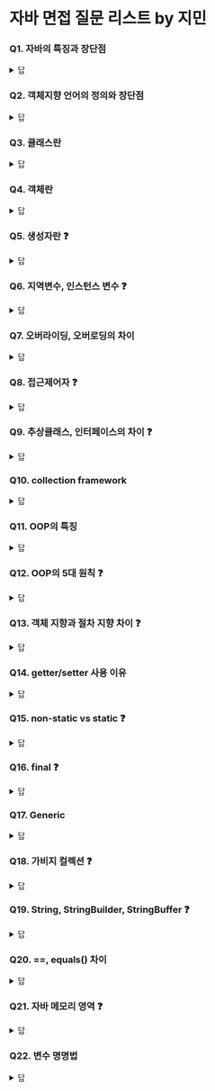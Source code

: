 # 자바 면접 질문 리스트 by 지민


### Q1. 자바의 특징과 장단점
<details>
  <summary>답</summary>
  <div>  
    <p>
	    자바는 이식성이 높고, 플랫폼에 종속적이지 않다는 특징을 가지고 있다. 또, 플랫폼에 종속적이지 않기 때문에 웹/모바일/임베디드 등 다양한 분야에 활용될 수 있다.
      <hr>
      장점은 이식성이 높고 JVM으로 실행되기 때문에 플랫폼 종속적이지 않은 점이며, 단점은 JVM으로 실행되기 때문에 실행 속도가 느리다는 점이다.      
	  </p>
  </div>
</details>
    
### Q2. 객체지향 언어의 정의와 장단점
<details>
  <summary>답</summary>
  <div>  
    <p>
	실제 세계의 객체의 상태와 기능을 구체화하고, 그 객체 사이의 상호작용을 통해 프로그램이 실행되도록 작성하는 언어
      <hr>
      재사용성이 높고, 유지보수성이 좋다는 장점이 있다. 절차지향언어와 비교했을 때 속도가 느리다는 단점이 있다.
	  </p>
  </div>
</details>
   
### Q3. 클래스란
<details>
  <summary>답</summary>
  <div>  
    <p>
      실제 세계에 존재하는 객체의 특성을 정의한 것으로, 객체의 설계도나 틀을 의미한다.
	  </p>
  </div>
</details>
   
### Q4. 객체란
<details>
  <summary>답</summary>
  <div>  
    <p>
      실제 세계에 존재하는 것들이다. TV, 컴퓨터, 책, 건물, 사람 등을 모두 객체라고 할 수 있다.<br>
      +프로그램에서의 객체는 클래스로 만들어낸 실체로, 인스턴스라고도 한다.
	  </p>
  </div>
</details>
   
### Q5. 생성자란 ❓
<details>
  <summary>답</summary>
  <div>  
    <p>
      객체를 생성하기 위한 초기화 함수<br>
      +클래스 명과 이름이 동일
	  </p>
  </div>
</details>
   
### Q6. 지역변수, 인스턴스 변수 ❓
<details>
  <summary>답</summary>
  <div>  
    <p>
      지역 변수는 블록 내에서 선언된 변수로, 블록 내부에서만 유효하다.<br>
	+<br>
	    블록은 { }로 만들어지는 영역
	    <hr>
	  인스턴스 변수는 클래스 내부에 선언된 변수. 인스턴스가 생성될 때 메모리가 할당됨.<br>
	  클래스 변수는 클래슨 내부에 static으로 선언된 변수로, 모든 인스턴스가 통된 값을 공유함. 클래스가 메모리에 올라갈 때 메모리가 할당됨.<br>
	  또, 클래스가 로딩될 때 생성되어 종료될 때까지(메모리에 한 번만 올라감) 유지된다.
	  </p>
  </div>
</details>
   
### Q7. 오버라이딩, 오버로딩의 차이
<details>
  <summary>답</summary>
  <div>  
    <p>
      오버라이딩은 상속 관계에서 부모의 메소드를 자식의 특성에 맞게 재정의 하는 것이다.<br>
      메소드의 이름, 리턴 타입, 매개변수 {개수, 타입, 순서}가 일치해야 하며,
      부모 메소드보다 접근 지정자는 크거나 같아야 하고, 부모보다 큰 예외는 처리할 수 없다.
      <hr>
      오버로딩은 이름이 같은 메소드를 서로 다르게 동작하도록 여러 개 정의하는 것이다.<br>
      메소드의 이름이 같고, 매개변수가 다르면 된다. 단, 매개변수가 같고 리턴타입이 다른 경우는 오버로딩이 되지 않는다.
	  </p>
  </div>
</details>
   
### Q8. 접근제어자 ❓
<details>
  <summary>답</summary>
  <div>  
    <p>
      <h4> private </h4>
      private는 선언된 클래스 내부에서만 접근할 수 있다.<br>
      클래스 선언 시 사용 불가/생성자, 멤버 선언 시 사용가능
      <hr>
      <h4> protected </h4>
      protected는 선언된 클래스, 선언된 패키지 내 다른 클래스에서도 접근할 수 있다. 타 패키지이더라도, 상속받은 자식 클래스라면 접근할 수 있다.<br>
	클래스 선언 시 사용 불가/생성자, 멤버 선언 시 사용가능
      <hr>
      <h4> default </h4>
      default는 선언된 클래스, 선언된 패키지 내 다른 클래스에서도 접근할 수 있다.<br>
	  생성자, 멤버 선언 시 사용가능
      <hr>
      <h4> public </h4>
      public은 접근 제한 없이 모든 곳에서 접근할 수 있다.<br>
	  생성자, 멤버 선언 시 사용가능
	  </p>
  </div>
</details>
   
### Q9. 추상클래스, 인터페이스의 차이 ❓
<details>
  <summary>답</summary>
  <div>  
    <p>
      추상클래스는 멤버 변수와 멤버 함수가 모두 선언만 되고 구현되지 않은 클래스이다. abstract 키워드를 사용하며, 구현의 강제성을 위해 사용한다.<br>
	    +
	    추상 클래스를 상속받아 기능을 이용하고, 확장시키기 위해 사용하며, 클래스이기 때문에 다중 상속 불가능
	    일반메서드와 추상 메서드를 동시에 선언할 수 있다.
	    생성자, 일반 변수 모두 선언 가능하고, 메서드의 부분적인 구현이 가능하다.
	    extends 키워드로 상속할 수 있다.
      <hr>
      인터페이스는 멤버 변수와 멤버 함수가 모두 선언만 되고 구현되지 않은 클래스이다. interface 키워드로 정의하며, 구현의 강제성을 위해 사용한다.<br>
      인터페이스를 상속받은 클래스의 경우, 선언된 모든 메소드를 오버라이딩하여 구현해야한다.
	  +
	  구현 객체의 같은 동작을 보장하기 위해 사용하며, 다중 상속이 가능하다.
	  인터페이스는 최고 수준의 추상화 단게로, 상수와 추상메서드만 선언가능하다.(생성자와 일반 변수 선언 불가능) 메서드의 선언만 가능
	  implements 키워드로 상속 가능하다.
	  </p>
  </div>
</details>
   
### Q10. collection framework
<details>
  <summary>답</summary>
  <div>  
    <p>
      List는 순서가 있는 데이터 집합으로, 데이터 중복이 허용된다. ArrayList, LinkedList등이 있다.
      <hr>
      Set은 순서가 없는 데이터 집합으로, 데이터 중복이 허용되지 않는다. HashSet, TreeSet등이 있다.
      <hr>
      Map은 Key와 Value로 이루어진 데이터 집합으로, Key값의 데이터 중복이 허용되지 않는다. HashMap, TreeMap 등이 있다.
	  </p>
  </div>
</details>

### Q11. OOP의 특징
<details>
  <summary>답</summary>
  <div>  
    <p>
      <h4> 추상화 </h4>
      추상화는 실제 객체들의 공통된 특성을 수집하여 정의하고 제거하는 과정이다. 클래스를 정의하는 것도 일종의 추상화 과정이다.
      <hr>
      <h4> 캡슐화 </h4>
	  <s>캡슐화는 외부에서 내부 데이터 구조를 알 수 없게 만드는 것이다. 캡슐처럼, 내부에 어떤 성분이 있는지, 내부 약의 색은 어떤 것인지 알 수 없게 한다.</s>
	  +캡슐화란 객체의 속성과 기능을 하나로 묶어, 실제 구현 내용 일부를 외부에 감추는 것(정보 은닉)이다.
      <hr>
      <h4> 정보은닉 </h4>
      캡슐화의 가장 중요한 장점으로, 외부에서 내부 데이터를 알수 없게 하는 것으로, 데이터를 보호하기 위한 것이다.
	  +다른 객체에게 자신의 정보를 숨기고 자신의 연산만을 통하여 접근을 허용하는 것이다.
      <hr>
      <h4> 상속 </h4>
      상속은 상위 클래스의 특성을 하위 클래스가 물려받아, 하위 클래스가 상위 클래스의 특성을 모두 가지고 있는 것이다. 이때 상위 클래스는 부모 클래스, 하위 클래스는 자식 클래스라고 한다.<br>
      extends 키워드를 사용하고, 자바는 단일상속만 지원한다......
      <hr>
      <h4> 다형성 </h4>
      다형성은 같은 이름의 메소드를 다른 기능으로 사용할 수 있게 하는 것으로, 오버라이딩과 오버로딩이 있다.<br>
	  </p>
  </div>
</details>

### Q12. OOP의 5대 원칙 ❓
<details>
  <summary>답</summary>
  <div>  
    <p>
		  <h4>SOLID</h4>
      <h4> 단일 책임 원칙(SRP, Single responsibility principle) </h4>
      모든 Class는 하나의 책임만 가지며, 그 책임은 완전히 캡슐화되어야 한다는 원칙이다.<br>
		  class는 하나의 기능만 가지며, 그 클래스가 제공하는 모든 서비스는 하나의 책임을 수행하는 데 집중되어야 한다.
      <hr>
      <h4> 개방/폐쇄 원칙(OCP, Open/Closed Principle) </h4>
	    클래스와 모듈 함수 등의 SW개체는 확장에 대해 열려있어야 하고, 수정에 대해 닫혀있어야 한다는 원칙이다.<br>
		  수정이 일어나더라도 기존 구성요소에서는 수정이 발생하지 않아야 하고, 쉽게 확장이 가능하며 재사용할 수 있어야 한다는 의미이다. 이때, 추상화와 다형성이 중요하다.
      <h4> 리스코프 치환 원칙(LSP, Liskov Substitutions Principle) </h4>
      상속에 대한 개념으로, 부모 클래스가 들어갈 자리에 자식 클래스를 넣어도 잘 구동되어야 한다는 원칙이다.
      <hr>
      <h4> 인터페이스 분리 원칙(ISP, Interface Segregation Principle) </h4>
      한 클래스는 사용하지 않는 인터페이스는 구현하지 말아야 한다.<br>
		  인터페이스들을 구체적이로 작은 단위로 분리하여 꼭 필요한 메서드들만 이용할 수 있게 해야 한다는 의미이다. 이를 통해 시스템의 내부 의존성을 낮출 수 있다.<br>
		  예) 클래스 생성 시 node, run() 함수를 입력으로 넣는 경우 >> run()함수가 필요할 때도 있고, 필요하지 않을 때도 있을 것. 필요하지 않은데 run()함수를 받아 사용해야 하는 경우? >> ISP 위반!
      <hr>
      <h4> 의존성 역전 원칙(DIP, Dependency Inversion Principle) </h4>
      상위 모듈은 하위 모듈에 종속되어서는 안되고, 둘 다 추상화에 의존해야한다는 것과 추상화는 세부사항에 의존하지 않고, 세부사항은 추상화에 의해 달라져댜 한다는 원칙이다. <br>
		  외부에서 의존성을 주입받아야 한다.		  
	  </p>
  </div>
</details>
	 
### Q13. 객체 지향과 절차 지향 차이 ❓
<details>
  <summary>답</summary>
  <div>  
    <p>
      객체 지향은 각 실제 존재하는 객체를 구체화하여, 관계를 정의하고, 각 객체의 상호작용으로 프로그램이 실행되게 하는 것이다.
      <hr>
      절차 지향은 프로그램이 순서대로 실행되게 하는 것이다.
	  </p>
  </div>
</details>
   
### Q14. getter/setter 사용 이유
<details>
  <summary>답</summary>
  <div>  
    <p>
      캡슐화를 위해 사용한다.<br>
      클래스 내부 필드의 보호를 위해 private 키워드를 사용하여 접근을 제어한다. 이때, 공개 메소드를 통해 내부 필드에 접근할 수 있도록 지정한다. 이 공개 메소드가 getter, setter이다.
	  </p>
  </div>
</details>
   
### Q15. non-static vs static ❓
<details>
  <summary>답</summary>
  <div>  
    <p>
      static 키워드는 전역 선언 키워드이다.<br>
      static 키워드로 선언된 필드, 함수는 프로그램이 실행됨과 동시에 생성되며, 클래스 내부의 모든 필드, 함수들에 공유된다.
      <hr>
      static 키워드로 선언되지 않은 멤버는 프로그램 실행 중 생성 코드가 실행될 경우 생성되며, 선언된 클래스의 블록 내부에서만 공유된다.
	  </p>
  </div>
</details>
   
### Q16. final ❓
<details>
  <summary>답</summary>
  <div>  
    <p>
      final 키워드는 값을 변경할 수 없게 하는 키워드이다.<br>
      final 키워드를 붙여 선언한 필드는 상수가 되어 사용 중에 값을 변경할 수 없고, 클래스는 상속이 불가능, 메소드는 오버라이딩이 불가능한 상태가 된다.
	  </p>
  </div>
</details>
   
### Q17. Generic
<details>
  <summary>답</summary>
  <div>  
    <p>
      generic은 타입에 대한 일반화를 위한 키워드이다.<br>
      ArrayList<Integer>등으로 선언할 경우 정수형만 담길 수 있는 ArrayList가 되므로, 다양한 종료의 타입으로 사용할 수 있도록 자바의 collection에 ArrayList<E>등으로 선언되어 있다.<br>
      이때 E는 generic 타입으로, 타입을 일반화한 것이다. 해당 위치에는 모든 타입이 올 수 있다.
	  </p>
  </div>
</details>

### Q18. 가비지 컬렉션 ❓
<details>
  <summary>답</summary>
  <div>  
    <p>
      Garbage Collection은 자바의 메모리를 관리해준다.<br>
      자바는 개발자로 하여금 메모리를 생성하게 하고, 반환하는 부담을 줄였다. 이에 생성된 메모리를 자동으로 제거해주는 역할을 하는 것이 GC이다.<BR>
      GC는 힙 영역에서 활동하며, 불시의 순간에 참조된 변수가 없는 메모리를 제거한다.
	  </p>
  </div>
</details>
   
### Q19. String, StringBuilder, StringBuffer ❓
<details>
  <summary>답</summary>
  <div>  
    <p>
      String은 문자열 클래스로, 문자열을 다룬다. 문자열 연산 시 기존 객체에 연산 내용이 적용되지 않고, 연산 결과로 항상 새로운 String 인스턴스가 생성된다.
			+불변의 속성을 가진다.
      <hr>
      StringBuilder는 문자열을 다루는 클래스로, 가변적이기 때문에 문자열 연산 시 기존 객체에 연산 결과가 저장된다.<br>
		  동기화를 지원하지 않기 때문에, 단일 쓰레드/동기화를 고려하지 않는 경우에 적합하다.
      <hr>
      StringBuffer는 문자열을 다루는 클래스로, 가변적이기 때문에 문자열 연산 시 기존 객체에 연산 결과가 저장된다.<br>
		  동기화를 지원하기 때문에 멀티쓰레드 환경에 안전하다.
	  </p>
  </div>
</details>
   
### Q20. ==, equals() 차이
<details>
  <summary>답</summary>
  <div>  
    <p>
      ==는 데이터의 주소값을 비교하는 연산이고, equals()는 데이터 자체의 값을 비교하는 함수이다.<br>
      String 클래스의 경우, ==연산 사용 시 데이터에 담긴 주소 값을 비교하게 되고 equals()함수로 비교 연산 수행 시 데이터 자체에 저장된 문자열을 비교한다.
	  </p>
  </div>
</details>
   
### Q21. 자바 메모리 영역 ❓
<details>
  <summary>답</summary>
  <div>  
    <p>
		  <h4>Method Area(Class Area)</h4>
		  모든 스레드가 공유하는 메모리 영역으로, JVM이 코드에서 사용되는 클래스 파일을 클래스 로더로 읽어 클래스, 인터페이스, 메소드, 필드 등의 바이트 코드를 보관한다.<br>
		  전역 변수, static 멤버 변수는 이 영역에 저장되는데, 프로그램이 시작되어 종료될 때까지 메모리에 남아있게 되고, 이를 통해 프로그램이 종료될 때까지 어디서든 사용할 수 있다.
      <hr>
		  <h4>Heap Area</h4>
		  모든 스레드가 공유하는 영역으로, JVM이 관리하는 프로그램에서 데이터를 저장하기 위헤 런타임 시 동적으로 할당하여 사용하는 영역이다.<br> new 키워드로 생성된 객체와 배열을 저장하며, 힙영역에서 생성된 객체, 배열은 스택 영역의 변수나 다른 객체의 필드에서 참조한다.<br>
		  참조하는 변수나 필드가 없으면 GC 대상
      <hr>
		  <h4>Stack</h4>
		  각 스레드마다 하나씩 존재하며, 스레드가 시작될 때 할당된다. 자바에서 메서드를 호출할 때 메서드의 Stack Frame이 저장되는 영역이다.<br>
		  Stack Frame안에는 지역변수, 매개변수, 리턴 데이터 등이 저장된다.<br>
      <hr>
	  </p>
  </div>
</details>

### Q22. 변수 명명법
<details>
  <summary>답</summary>
  <div>  
    <p>
      카멜표기법은 각 단어의 첫 문자만 대문자로 적는 표기법이다. 이때 가장 처음의 문자는 소문자로 시작한다.<br>
      자바 권장 표기법
      예) setKoreanBrand
      <hr>
      스네이크표기법은 단어의 사이를 '_'로 잇는 방법이다. 이때 단어는 소문자로 표기한다.<br>
		  파이썬 권장 표기법
      예) set_korean_brand
      <hr>
	  </p>
  </div>
</details>
